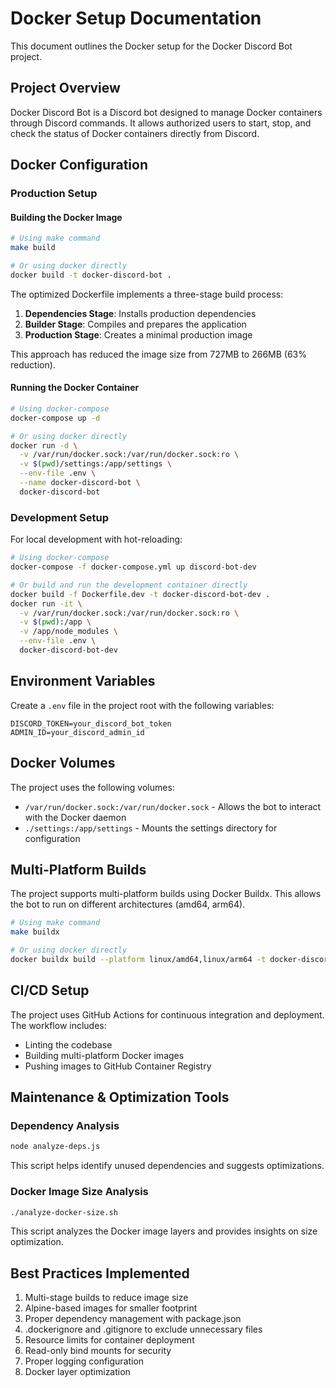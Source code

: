 # Docker Setup Documentation

This document outlines the Docker setup for the Docker Discord Bot project.

## Project Overview

Docker Discord Bot is a Discord bot designed to manage Docker containers through Discord commands. It allows authorized users to start, stop, and check the status of Docker containers directly from Discord.

## Docker Configuration

### Production Setup

#### Building the Docker Image

```bash
# Using make command
make build

# Or using docker directly
docker build -t docker-discord-bot .
```

The optimized Dockerfile implements a three-stage build process:
1. **Dependencies Stage**: Installs production dependencies
2. **Builder Stage**: Compiles and prepares the application
3. **Production Stage**: Creates a minimal production image

This approach has reduced the image size from 727MB to 266MB (63% reduction).

#### Running the Docker Container

```bash
# Using docker-compose
docker-compose up -d

# Or using docker directly
docker run -d \
  -v /var/run/docker.sock:/var/run/docker.sock:ro \
  -v $(pwd)/settings:/app/settings \
  --env-file .env \
  --name docker-discord-bot \
  docker-discord-bot
```

### Development Setup

For local development with hot-reloading:

```bash
# Using docker-compose
docker-compose -f docker-compose.yml up discord-bot-dev

# Or build and run the development container directly
docker build -f Dockerfile.dev -t docker-discord-bot-dev .
docker run -it \
  -v /var/run/docker.sock:/var/run/docker.sock:ro \
  -v $(pwd):/app \
  -v /app/node_modules \
  --env-file .env \
  docker-discord-bot-dev
```

## Environment Variables

Create a `.env` file in the project root with the following variables:

```plaintext
DISCORD_TOKEN=your_discord_bot_token
ADMIN_ID=your_discord_admin_id
```

## Docker Volumes

The project uses the following volumes:
- `/var/run/docker.sock:/var/run/docker.sock` - Allows the bot to interact with the Docker daemon
- `./settings:/app/settings` - Mounts the settings directory for configuration

## Multi-Platform Builds

The project supports multi-platform builds using Docker Buildx. This allows the bot to run on different architectures (amd64, arm64).

```bash
# Using make command
make buildx

# Or using docker directly
docker buildx build --platform linux/amd64,linux/arm64 -t docker-discord-bot:latest .
```

## CI/CD Setup

The project uses GitHub Actions for continuous integration and deployment. The workflow includes:
- Linting the codebase
- Building multi-platform Docker images
- Pushing images to GitHub Container Registry

## Maintenance & Optimization Tools

### Dependency Analysis

```bash
node analyze-deps.js
```

This script helps identify unused dependencies and suggests optimizations.

### Docker Image Size Analysis

```bash
./analyze-docker-size.sh
```

This script analyzes the Docker image layers and provides insights on size optimization.

## Best Practices Implemented

1. Multi-stage builds to reduce image size
2. Alpine-based images for smaller footprint
3. Proper dependency management with package.json
4. .dockerignore and .gitignore to exclude unnecessary files
5. Resource limits for container deployment
6. Read-only bind mounts for security
7. Proper logging configuration
8. Docker layer optimization
